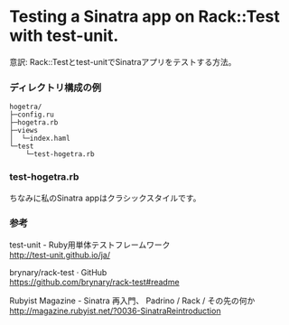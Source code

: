# Testing a Sinatra app on Rack::Test with test-unit.

意訳: Rack::Testとtest-unitでSinatraアプリをテストする方法。

### ディレクトリ構成の例

    hogetra/
    ├─config.ru
    ├─hogetra.rb
    ├─views
    │  └─index.haml
    └─test
        └─test-hogetra.rb

### test-hogetra.rb

<script src="https://gist.github.com/myokoym/5764563.js"></script>

ちなみに私のSinatra appはクラシックスタイルです。

### 参考

test-unit - Ruby用単体テストフレームワーク<br />
http://test-unit.github.io/ja/

brynary/rack-test · GitHub<br />
https://github.com/brynary/rack-test#readme

Rubyist Magazine - Sinatra 再入門、 Padrino / Rack / その先の何か<br />
http://magazine.rubyist.net/?0036-SinatraReintroduction
